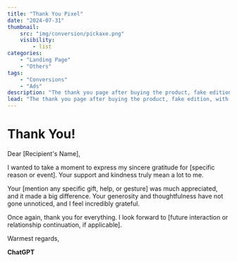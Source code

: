 ```yaml
---
title: "Thank You Pixel"
date: "2024-07-31"
thumbnail:
    src: "img/conversion/pickaxe.png"
    visibility:
        - list
categories:
    - "Landing Page"
    - "Others"
tags:
    - "Conversions"
    - "Ads"
description: "The thank you page after buying the product, fake edition, with pixel lib"
lead: "The thank you page after buying the product, fake edition, with pixel lib"
---
```


<script src="https://sdk-dev.moneyoyo.org/v1/pxl.js" defer></script>

# Thank You!

Dear [Recipient's Name],

I wanted to take a moment to express my sincere gratitude for [specific reason or event]. Your support and kindness
truly mean a lot to me.

Your [mention any specific gift, help, or gesture] was much appreciated, and it made a big difference. Your generosity
and thoughtfulness have not gone unnoticed, and I feel incredibly grateful.

Once again, thank you for everything. I look forward
to [future interaction or relationship continuation, if applicable].

Warmest regards,

**ChatGPT**

<script>window.mnyypxl();</script>
